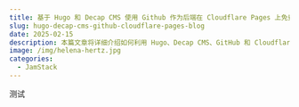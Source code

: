 ```yaml
---
title: 基于 Hugo 和 Decap CMS 使用 Github 作为后端在 Cloudflare Pages 上免费搭建博客网站
slug: hugo-decap-cms-github-cloudflare-pages-blog
date: 2025-02-15
description: 本篇文章将详细介绍如何利用 Hugo、Decap CMS、GitHub 和 Cloudflare 免费搭建一个功能齐全的博客网站。
image: /img/helena-hertz.jpg
categories:
  - JamStack
---
```


测试
